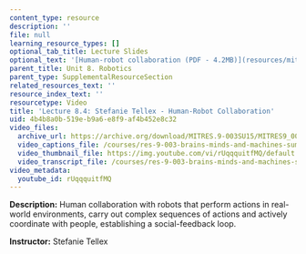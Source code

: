```yaml
---
content_type: resource
description: ''
file: null
learning_resource_types: []
optional_tab_title: Lecture Slides
optional_text: '[Human-robot collaboration (PDF - 4.2MB)](resources/mitres_9_003sum15_lec8-4)'
parent_title: Unit 8. Robotics
parent_type: SupplementalResourceSection
related_resources_text: ''
resource_index_text: ''
resourcetype: Video
title: 'Lecture 8.4: Stefanie Tellex - Human-Robot Collaboration'
uid: 4b4b8a0b-519e-b9a6-e8f9-af4b452e8c32
video_files:
  archive_url: https://archive.org/download/MITRES.9-003SU15/MITRES9_003SU15_Lecture_8-4_300k.mp4
  video_captions_file: /courses/res-9-003-brains-minds-and-machines-summer-course-summer-2015/5124f9784bdb5af4be8fab6131283ef0_rUqqquitfMQ.vtt
  video_thumbnail_file: https://img.youtube.com/vi/rUqqquitfMQ/default.jpg
  video_transcript_file: /courses/res-9-003-brains-minds-and-machines-summer-course-summer-2015/4dc4ad782a3327405ab49320cf08f8d7_rUqqquitfMQ.pdf
video_metadata:
  youtube_id: rUqqquitfMQ
---
```


**Description:** Human collaboration with robots that perform actions in real-world environments, carry out complex sequences of actions and actively coordinate with people, establishing a social-feedback loop.

**Instructor:** Stefanie Tellex